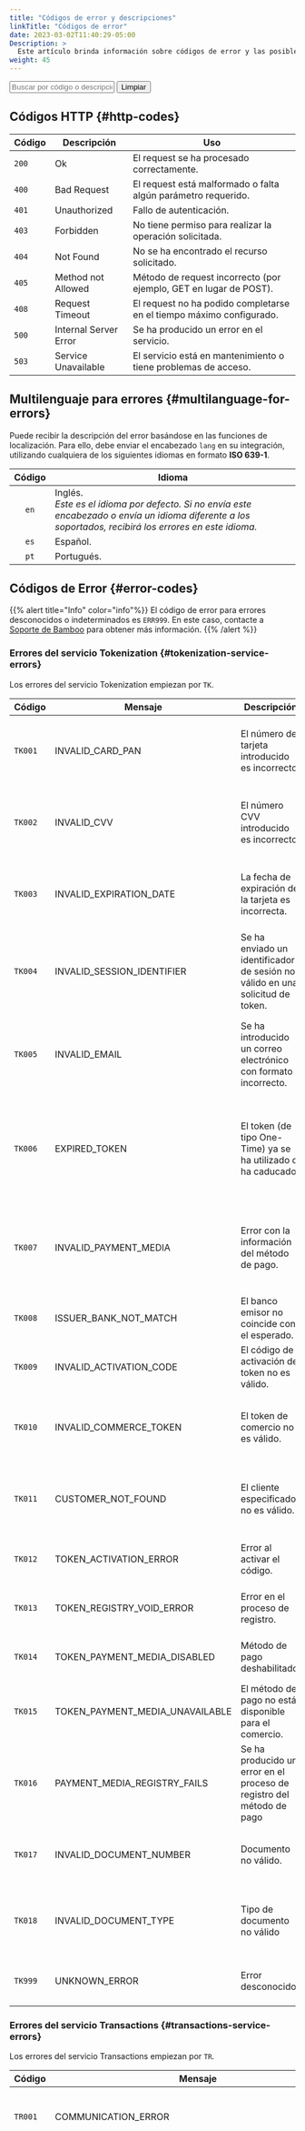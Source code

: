 ```yaml
---
title: "Códigos de error y descripciones"
linkTitle: "Códigos de error"
date: 2023-03-02T11:40:29-05:00
Description: >
  Este artículo brinda información sobre códigos de error y las posibles acciones que puede tomar.
weight: 45
---
```

<script src="/js/searchcodes.js"></script>

<input type="text" id="searchBox" placeholder="Buscar por código o descripción..." onkeyup="findTables()" >
<button onclick="document.getElementById('searchBox').value = '';findTables()" class="">Limpiar</button>

## Códigos HTTP {#http-codes}
| Código | Descripción | Uso |
|---|---|---|
| `200` | Ok | El request se ha procesado correctamente. |
| `400` | Bad Request | El request está malformado o falta algún parámetro requerido. |
| `401` | Unauthorized | Fallo de autenticación. |
| `403` | Forbidden | No tiene permiso para realizar la operación solicitada. |
| `404` | Not Found | No se ha encontrado el recurso solicitado. |
| `405` | Method not Allowed |  Método de request incorrecto (por ejemplo, GET en lugar de POST). |
| `408` | Request Timeout | El request no ha podido completarse en el tiempo máximo configurado.|
| `500` | Internal Server Error | Se ha producido un error en el servicio. |
| `503` | Service Unavailable | El servicio está en mantenimiento o tiene problemas de acceso. |

## Multilenguaje para errores {#multilanguage-for-errors}
Puede recibir la descripción del error basándose en las funciones de localización. Para ello, debe enviar el encabezado `lang` en su integración, utilizando cualquiera de los siguientes idiomas en formato **ISO 639-1**.

<div id="shortTable"></div>

| Código | Idioma |
|:-:|---|
| `en` | Inglés.<br>_Este es el idioma por defecto. Si no envía este encabezado o envía un idioma diferente a los soportados, recibirá los errores en este idioma._ |
| `es` | Español. |
| `pt` | Portugués. |

## Códigos de Error {#error-codes}

{{% alert title="Info" color="info"%}}
El código de error para errores desconocidos o indeterminados es `ERR999`. En este caso, contacte a [Soporte de Bamboo](mailto:soportecomercios@bamboopayment.com) para obtener más información.
{{% /alert %}}

### Errores del servicio Tokenization {#tokenization-service-errors}
Los errores del servicio Tokenization empiezan por `TK`.

<div id="cutMessage"></div>

| Código | Mensaje | Descripción | Posible solución |
|---|---|---|---|
| `TK001` | INVALID_CARD_PAN | El número de tarjeta introducido es incorrecto. | Pida a su cliente que compruebe el número de tarjeta y vuelva a intentar la transacción. |
| `TK002` | INVALID_CVV | El número CVV introducido es incorrecto. | Pida a su cliente que compruebe el código de validación y vuelva a intentar la transacción. |
| `TK003` | INVALID_EXPIRATION_DATE | La fecha de expiración de la tarjeta es incorrecta. | Pida a su cliente que compruebe la fecha de expiración y vuelva a intentar la transacción. |
| `TK004` | INVALID_SESSION_IDENTIFIER | Se ha enviado un identificador de sesión no válido en una solicitud de token. | [Regenere el token](/es/es/docs/purchase-workflow/customer-types.html) y vuelva a intentar la transacción. |
| `TK005` | INVALID_EMAIL | Se ha introducido un correo electrónico con formato incorrecto. | Pida a su cliente que compruebe la dirección de correo electrónico y vuelva a intentar la transacción.|
| `TK006` | EXPIRED_TOKEN | El token (de tipo One-Time) ya se ha utilizado o ha caducado. | [Regenere el token (OTT)]({{< ref anonymous-users.md >}}#capture-the-card-data) y vuelva a intentar la transacción. |
| `TK007` | INVALID_PAYMENT_MEDIA | Error con la información del método de pago. | El `PaymentMediaId` no es correcto. Compruebe el valor del método de pago en la [lista de países](/es/es/docs/payment-methods.html) correspondiente. |
| `TK008` | ISSUER_BANK_NOT_MATCH |  El banco emisor no coincide con el esperado. | Valide el banco emisor de la tarjeta de su cliente. |
| `TK009` | INVALID_ACTIVATION_CODE | El código de activación del token no es válido.| Contacte a [Soporte Bamboo](mailto:soportecomercios@bamboopayment.com) para activar el método de pago. |
| `TK010` | INVALID_COMMERCE_TOKEN | El token de comercio no es válido. | [Regenere el token (CT)]({{< ref Registered-users.md >}}) y vuelva a intentar la transacción. |
| `TK011` | CUSTOMER_NOT_FOUND | El cliente especificado no es válido. | El cliente utilizado para crear el token no se ha encontrado o no es válido. |
| `TK012` | TOKEN_ACTIVATION_ERROR | Error al activar el código.  | Contacte a [Soporte Bamboo](mailto:soportecomercios@bamboopayment.com) para activar el método de pago. |
| `TK013` | TOKEN_REGISTRY_VOID_ERROR | Error en el proceso de registro. | Contacte a [Soporte Bamboo](mailto:soportecomercios@bamboopayment.com) para activar el método de pago. |
| `TK014` | TOKEN_PAYMENT_MEDIA_DISABLED | Método de pago deshabilitado. | Contacte a [Soporte Bamboo](mailto:soportecomercios@bamboopayment.com) para activar el método de pago. |
| `TK015` | TOKEN_PAYMENT_MEDIA_UNAVAILABLE | El método de pago no está disponible para el comercio. | Compruebe que haya habilitado el método de pago seleccionado. |
| `TK016` | PAYMENT_MEDIA_REGISTRY_FAILS | Se ha producido un error en el proceso de registro del método de pago | Contacte a [Soporte Bamboo](mailto:soportecomercios@bamboopayment.com) para activar el método de pago. |
| `TK017` | INVALID_DOCUMENT_NUMBER | Documento no válido. | El documento proporcionado no es válido según las normas del país. |
| `TK018` | INVALID_DOCUMENT_TYPE | Tipo de documento no válido | El tipo de documento enviado no es válido o no pertenece al país. |
| `TK999` | UNKNOWN_ERROR | Error desconocido. | Contacte a [Soporte Bamboo](mailto:soportecomercios@bamboopayment.com) para más información . |

### Errores del servicio Transactions {#transactions-service-errors}
Los errores del servicio Transactions empiezan por `TR`.

<div id="cutMessage"></div>

| Código | Mensaje | Descripción | Posible solución |
|---|---|---|---|
| `TR001` | COMMUNICATION_ERROR | Error de comunicación con el servicio de adquisición. | Contacte a [Soporte Bamboo](mailto:soportecomercios@bamboopayment.com) para más información. |
| `TR002` | INVALID_TRANSACTION_STATE | La transacción asociada a la compra se encuentra en un estado que no permite la ejecución de la operación actual. Este error se produce, por ejemplo, cuando se quiere realizar una operación _Commit_ sobre una Compra que ya está autorizada o rechazada. | Contacte a [Soporte Bamboo](mailto:soportecomercios@bamboopayment.com) para más información. |
| `TR003` | ACQUIRER_ACCOUNT_PROBLEM | Problemas con la cuenta de comercio en el Adquirente. | Contacte con [Soporte Bamboo](mailto:soportecomercios@bamboopayment.com) para más información. |
| `TR004` | ACQUIRER_PROXY_ERROR | Error al enviar la transacción a la entidad adquirente a través del proxy. | Contacte con [Soporte Bamboo](mailto:soportecomercios@bamboopayment.com) para más información. |
| `TR005` | ACQUIRER_PROBLEM | Error interno del Adquirente. | Contacte con [Soporte Bamboo](mailto:soportecomercios@bamboopayment.com) para más información. |
| `TR006` | ACQUIRER_DUPLICATED_ORDER | Número de orden duplicado en la Adquirente. | Contacte con [Soporte Bamboo](mailto:soportecomercios@bamboopayment.com) para más información. |
| `TR007` | INVALID_PAYMENT_MEDIA | Errores en los datos de pago (número de tarjeta, código de verificación o fecha de expiración). | Pida a su cliente que verifique la información de la tarjeta y vuelva a intentar la transacción. |
| `TR008` | COMMIT_AMOUNT_GREATER_THAN_AUTHORIZED | El importe que pretende confirmar es superior al autorizado previamente. | La [operación de confirmación]({{< ref purchase-operations.md>}}#confirm-a-purchase) se solicitó por un monto superior al autorizado. Envíe un valor igual o inferior al de la autorización original. |
| `TR009` | ACQUIRER_UNKNOWN_ERROR | Error de Adquirente Desconocido. | Contacte a [Soporte Bamboo](mailto:soportecomercios@bamboopayment.com) para más información. |
| `TR010` | ACQUIRER_INVALID_DOCUMENT | Número de documento del cliente no válido en la entidad adquirente. | El cliente debe comprobar el tipo y número de documento facilitado y volver a intentar la transacción. En caso contrario, deberá ponerse en contacto con el banco emisor de su tarjeta. |
| `TR011` | BLOCKED_OR_LOST_CARD | Tarjeta bloqueada o extraviada. | Su cliente debe comprobar la tarjeta utilizada o ponerse en contacto con el banco emisor de la tarjeta para desbloquearla antes de reintentar la transacción. |
| `TR012` | ACQUIRER_LIMIT_EXCEEDED | Se ha superado el límite de crédito. | Su cliente debe intentar realizar la compra utilizando una tarjeta diferente, aumentar el límite de la tarjeta o liberar fondos disponibles. |
| `TR013` | ACQUIRER_DENIED_TRANSACTION | La entidad adquirente o el emisor han denegado la transacción. | La entidad adquirente o el banco emisor de la tarjeta ha rechazado la transacción. Este rechazo puede tener múltiples causas dependiendo de la entidad adquirente contratada y configurada por usted. Contacta con [Soporte Bamboo](mailto:soportecomercios@bamboopayment.com) para más información. |
| `TR014` | ACQUIRER_POSSIBLE_FRAUD | La Entidad Adquirente ha rechazado la operación por posible fraude. | La Adquirente ha rechazado la transacción basándose en su sistema antifraude.<br>Las normas antifraude de la Adquirente están asociadas al tipo de negocio del comercio (línea, categoría, productos) y al contrato firmado para el terminal de compra online solicitado.<br>Usted (como comercio) debe ponerse en contacto con la entidad adquirente para determinar si es necesario realizar un ajuste de las normas antifraude. |
| `TR015` | ACQUIRER_REVIEW_NEEDED | El Adquirente sugiere la revisión manual de la transacción. Por ejemplo, en caso de sospecha de fraude. | Contacte a [Soporte Bamboo](mailto:soportecomercios@bamboopayment.com) para más información. |
| `TR016` | ACQUIRER_INVALID_PARAMETER | Error en los parámetros comunicados a la entidad adquirente. | Algunos de los datos que proporciona el cliente al realizar la compra son incorrectos o incompletos.<br>El cliente debe verificar si ha facilitado la dirección (junto con ciudad y país), nombre y apellidos, y documento. Contacte con [Soporte Bamboo](mailto:soportecomercios@bamboopayment.com) si no puede verificarlo. |
| `TR017` | INVALID_TRANSACTION_TYPE | Tipo de transacción no válida. | Contacte a [Soporte Bamboo](mailto:soportecomercios@bamboopayment.com) para más información. |
| `TR018` | REGISTRATION_DENIED | La entidad adquirente ha denegado el registro de la tarjeta. | Contacte con [Soporte Bamboo](mailto:soportecomercios@bamboopayment.com) para más información. |
| `TR019` | ACQUIRER_TRANSACTION_REJECTED | La entidad adquirente o el procesador han rechazado la transacción. | La entidad adquirente o el banco emisor de la tarjeta ha rechazado la transacción.<br>Este rechazo puede tener múltiples causas dependiendo de la adquirencia contratada y configurada por usted. Contacta con [Soporte Bamboo](mailto:soportecomercios@bamboopayment.com) para más información. |
| `TR020` | ISSUER_DECLINE_CALL | El emisor ha rechazado la transacción, sin embargo, el emisor puede autorizarla verbalmente. | El banco ha rechazado la compra online. El cliente debe ponerse en contacto con el banco emisor de la tarjeta para autorizar la compra.<br>Error relacionado `TR023` |
| `TR021` | ISSUER_EXPIRED_CARD | La fecha de expiración no coincide o tarjeta expirada. | La entidad adquirente indica que la tarjeta está caducada o que la fecha de caducidad facilitada por el cliente es incorrecta.<br>El cliente debe validar esta información en la tarjeta antes de reintentar la compra. |
| `TR022` | ISSUER_INVALID_CVV | El emisor indica que el CVV no es válido. | La entidad adquirente indica que el código de validación de la tarjeta (CVV) es incorrecto.<br>Su cliente debe validar esta información en la tarjeta antes de reintentar la compra. |
| `TR023` | ISSUER_RESTRICTED_CARD | La tarjeta está inactiva, o usted no está autorizado a realizar esta transacción. | La tarjeta utilizada por el cliente no está habilitada para realizar compras online.<br>El cliente debe ponerse en contacto con el banco emisor de la tarjeta y habilitar las compras en línea.<br>Si la tarjeta está autorizada para realizar compras en línea, verifique su autorización de uso dentro de la región geográfica de la tienda. |
| `TR024` | ACQUIRER_FRECUENCY_EXCEEDED | Se ha superado la frecuencia de uso o el importe máximo. | La tarjeta del cliente ha sobrepasado la frecuencia de uso permitida o ha superado el límite de importe especificado en un periodo determinado.<br>El cliente debe ponerse en contacto con el banco emisor de su tarjeta para determinar el periodo de espera adecuado antes de volver a intentar la compra. |
| `TR025` | ACQUIRER_INVALID_ADDRESS | Los datos de dirección no se pueden validar o son incorrectos. | Contacte a [Soporte Bamboo](mailto:soportecomercios@bamboopayment.com) para más información. |
| `TR026` | INSUFFICIENT_AMOUNT | Fondos insuficientes | Tu cliente debe intentar realizar la compra utilizando una tarjeta diferente, aumentar el límite de la tarjeta o liberar fondos disponibles. |
| `TR027` | ACQUIRER_DENIED_TRANSACTION_AUTHENTICATION_REQUIRED | La entidad adquirente ha rechazado la transacción y debe solicitar autorización. | El banco ha rechazado la compra online. El cliente debe ponerse en contacto con el banco emisor de la tarjeta para autorizar la compra.<br>Error relacionado `TR023` |
| `TR075` | PAYER_AUTHENTICATION_REQUIRED | La respuesta de 3DSecure indica que debe solicitar la validación del cliente. | Respuesta de la entidad adquirente indicando que se requiere la validación del cliente (**Verified by Visa** o HighProtection siendo _Santander_). |
| `TR076` | PAYER_AUTHENTICATION_FAILED | La autenticación del pagador falla. | La entidad adquirente indica que ha fallado la verificación adicional (o verificación en dos pasos) (HighProtection para _Santander_ o **Verified By Visa** para otros bancos).<br>El cliente debe ponerse en contacto con el banco emisor de la tarjeta o con el home banking del banco para comprobar si el servicio está habilitado.<br>Si está habilitado, verifique qué configuración tiene (verificación por email, SMS, token, etc) y vuelva a intentar la compra. |
| `TR100` | ACQUIRER_OTHER_REASONS | La entidad adquirente rechaza por muchos motivos. | Contacta a [Soporte Bamboo](mailto:soportecomercios@bamboopayment.com) para más información. |
| `TR101` | ACQUIRER_REFUND_ERROR | La entidad adquirente no puede procesar el reembolso. Póngase en contacto con la entidad adquirente. | Contacte con [Soporte Bamboo](mailto:soportecomercios@bamboopayment.com) para más información. |
| `TR301` | Antifraud_Reject | Rechazado por el sistema antifraude | Sistema antifraude de Bamboo.<br>Valide con [Soporte Bamboo](mailto:soportecomercios@bamboopayment.com) qué regla se vio afectada antes de que tu cliente reintente la compra. |
| `TR302` | Antifraud_Invalid_Parameter | Parámetros no válidos para el sistema antifraude de Bamboo.<br>Valide con [Soporte de Bamboo](mailto:soportecomercios@bamboopayment.com) qué regla se vio afectada antes de que tu cliente reintente la compra. |
| `TR997` | TRANSACTION_STEP_ERROR | Se ha producido un error al ejecutar el proceso actual. | Contacte a [Soporte Bamboo](mailto:soportecomercios@bamboopayment.com) para más información. |
| `TR999` | UNKNOWN | Error indeterminado al ejecutar la transacción. | Contacte a [Soporte Bamboo](mailto:soportecomercios@bamboopayment.com) para más información . |

### Errores del servicio Purchase {#purchase-service-errors}
Los errores del servicio Purchase empiezan por `PR`.

<div id="cutMessage"></div>

| Código | Mensaje | Descripción |
|---|---|---|
| `PR001` | INVALID_TOKEN | El token informado no es válido, ha caducado o no corresponde al comercio. |
| `PR002` | INVALID_ORDER | El número de orden no es válido. |
| `PR003` | INVALID_AMOUNT | El importe informado no es válido. |
| `PR004` | INVALID_CURRENCY | La moneda registrada no es válida. |
| `PR005` | INVALID_INVOICE | El número de factura no es válido (debe ser numérico). |
| `PR006` | INVALID_PURCHASE_IDENTIFIER | El identificador de la compra no es válido. |
| `PR007` | INVALID_TRANSACTION_IDENTIFIER | El identificador de transacción no es válido. |
| `PR008` | PURCHASE_NOT_FOUND | No se encuentra la compra solicitada. |
| `PR009` | INVALID_PURCHASE_STATE | El estado actual de la compra no permite la operación solicitada. |
| `PR010` | TAXABLE_AMOUNT_REQUIRED | El campo `TaxableAmount` es obligatorio. |
| `PR011` | INVOICE_REQUIRED | El campo `Invoice` es obligatorio. |
| `PR012` | INVALID_CAPTURED_CVV_REQUIRED | Se requiere la captura del código de verificación de la tarjeta. |
| `PR013` | INVALID_INSTALLMENTS | Los plazos seleccionados para la compra no son válidos para la tarjeta. |
| `PR014` | INVALID_DESCRIPTION_LENGTH | Descripción de longitud de parámetro no válida. |
| `PR015` | INVALID_CUSTOMER_USER_AGENT_EMPTY | El parámetro `UserAgent` está vacío. |
| `PR016` | INVALID_CUSTOMER_IP_EMPTY | El parámetro `CustomerIP` está vacío. |
| `PR017` | TAXABLE_AMOUNT_GREATER_THAN_AMOUNT | El campo `TaxableAmount` no puede ser mayor que el importe total de la compra. |
| `PR018` | PR_DATE_NEEDED | Para filtrar por fechas, debe introducir el valor de los parámetros `From` y `To`. |
| `PR019` | EXCEED_DATE_RANGE | El periodo de búsqueda excede el número máximo de días. |
| `PR020` | INVALID_DOCUMENT_NUMBER | Documento registrado inválido.
| `PR021` | NOT_ALLOW_PARTIAL_REFUND | No se permiten devoluciones parciales para el método de pago utilizado. |

### Errores del servicio Customers {#customers-service-errors}
Los errores del servicio Customer empiezan por `CS`.

<div id="cutMessage"></div>

| Código | Mensaje | Descripción |
|---|---|---|
| `CS001` | INVALID_EMAIL | Dirección de correo electrónico no válida. |
| `CS002` | INVALID_ADDRESS_TYPE | Tipo de dirección no válida. |
| `CS003` | INVALID_CUSTOMER_IDENTIFIER | Identificador de cliente no válido. |
| `CS004` | TOKEN_CREATION_FAILED | Se ha producido un error en la creación del token. |
| `CS005` | EMAIL_ALREADY_EXISTS | E-mail ya registrado. |
| `CS006` | INVALID_ADDITIONAL_DATA | El parámetro `AdditionalData` no fue enviado correctamente, debe ser `key:value` separado por punto y coma. |
| `CS007` | INVALID_CUSTOMER_DOCUMENT | Número de documento de cliente no válido. |
| `CS008` | INVALID_CUSTOMER_DOCUMENT_TYPE | Tipo de documento de cliente inválido. |
| `CS009` | TOKEN_ALREADY_EXISTS | Ya existía un `CommerceToken` para la tarjeta. |
| `CS010` | INVALID_PAYMENT_PROFILE | Perfil de pago no válido. |
| `CS011` | INVALID_PAYMENT_PROFILE_IDENTIFIER | Identificador de perfil de pago no válido. |

### Errores del servicio Planes de fidelización {#loyalty-plan-service-errors}
Los errores de Planes de fidelización empiezan por `LP`.

| Código | Descripción |
|---|---|
| `LP0001` | El token es requerido. |
| `LP0002` | Plan de fidelización inválido. |
| `LP0003` | Error al consultar saldo de puntos. |
| `LP0004` | El programa no existe. |
| `LP0005` | El centro de Canje no existe. |
| `LP0006` | La sucursal no existe. |
| `LP0007` | El programa no está activo. |
| `LP0008` | El centro de Canje no está habilitado. |
| `LP0009` | El centro de Canje no pertenece al programa. |
| `LP0010` | El centro de Canje no activo para el programa. |
| `LP0011` | Sucursal no pertenece al Centro de Canje. |
| `LP0012` | El usuario no existe. |
| `LP0013` | El usuario no pertenece al Programa. |
| `LP0014` | La moneda no existe. |
| `LP0015` | La cotización no existe. |
| `LP0016` | El tipo de documento no existe. |
| `LP0017` | El cliente no existe. |
| `LP0018` | El saldo no existe. |
| `LP0019` | Token no encontrado. |
| `LP0020` | Tarjeta no encontrada. |
| `LP0021` | Tarjeta vencida. |
| `LP0022` | Error de sintaxis en el Programa. |
| `LP0023` | Error de sintaxis en el Centro de Canje. |
| `LP0024` | Error de sintaxis en la Sucursal. |
| `LP0025` | Error de sintaxis en la Moneda. |
| `LP0026` | Error de sintaxis en el Importe. |
| `LP0027` | Error de sintaxis en la Identificación de usuario (`LoyaltyPlanUserIdentification`). |
| `LP0028` | Error de sintaxis en la Tarjeta enmascarada. |
| `LP0029` | Error de sintaxis en el Id de la Transacción. |
| `LP0030` | Error de sintaxis en el Id de la Transacción de la Pasarela. |
| `LP0031` | Error de sintaxis en la cantidad de puntos. |
| `LP0032` | Error de sintaxis en la cantidad de cuotas. |
| `LP0033` | Error en el token (Authorization). |
| `LP0034` | La solicitud tiene una sintaxis incorrecta, es demasiado grande o tiene un formato de mensaje no válido. |
| `LP0035` | Credenciales inválidas. |
| `LP0036` | El usuario que inició sesión no tiene permiso para ver los datos del cliente. |
| `LP0037` | No se puede encontrar el recurso solicitado. |
| `LP0038` | El plan de fidelización es requerido. |
| `LP0039` | El identificador del cliente dentro del plan de fidelización es requerido. |
| `LP0040` | Error en los datos de ingreso. |
| `LP0041` | Cliente no autorizado. |
| `LP0042` | Saldo insuficiente. |
| `LP0043` | El token ha expirado. |
| `LP0044` | El movimiento está cancelado. |
| `LP0045` | El movimiento no existe. |
| `LP0046` | No coincide cantidad de puntos enviada con puntos del movimiento. |
| `LP0047` | El movimiento ya fue devuelto. |
| `LP0048` | El movimiento es una devolución. |
| `LP0049` | La pasarela de pagos no existe. |
| `LP0050` | `CustomerId` con formato incorrecto. |
| `LP0051` | No existe el punto. |
| `LP0052` | No coincide monto enviado con monto del movimiento. |
| `LP0053` | No coincide moneda enviada con moneda del movimiento. |
| `LP0054` | El cliente no existe o está inactivo. |
| `LP0055` | Cliente está bloqueado. |
